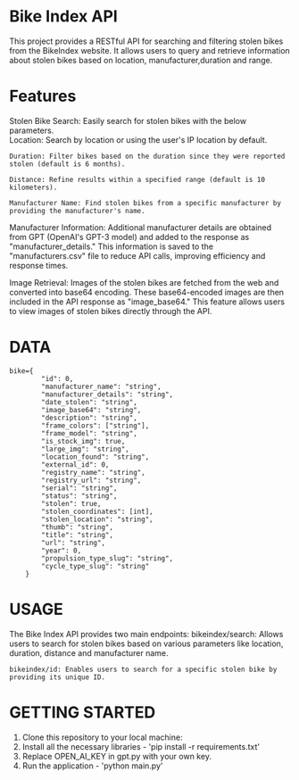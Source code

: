 # Bike Index API
This project provides a RESTful API for searching and filtering stolen bikes from the BikeIndex website. It allows users to query and retrieve information about stolen bikes based on location, manufacturer,duration and range.


# Features
Stolen Bike Search: Easily search for stolen bikes with the below parameters.    
    Location: Search by location or using the user's IP location by default.

    Duration: Filter bikes based on the duration since they were reported stolen (default is 6 months).
    
    Distance: Refine results within a specified range (default is 10 kilometers).
    
    Manufacturer Name: Find stolen bikes from a specific manufacturer by providing the manufacturer's name.

Manufacturer Information: Additional manufacturer details are obtained from GPT (OpenAI's GPT-3 model) and added to the response as "manufacturer_details." This information is saved to the "manufacturers.csv" file to reduce API calls, improving efficiency and response times.

Image Retrieval: Images of the stolen bikes are fetched from the web and converted into base64 encoding. These base64-encoded images are then included in the API response as "image_base64." This feature allows users to view images of stolen bikes directly through the API.

# DATA

    bike={
            "id": 0,
            "manufacturer_name": "string",
            "manufacturer_details": "string",
            "date_stolen": "string",
            "image_base64": "string",
            "description": "string",
            "frame_colors": ["string"],
            "frame_model": "string",
            "is_stock_img": true,
            "large_img": "string",
            "location_found": "string",
            "external_id": 0,
            "registry_name": "string",
            "registry_url": "string",
            "serial": "string",
            "status": "string",
            "stolen": true,
            "stolen_coordinates": [int],
            "stolen_location": "string",
            "thumb": "string",
            "title": "string",
            "url": "string",
            "year": 0,
            "propulsion_type_slug": "string",
            "cycle_type_slug": "string"
        }

# USAGE
The Bike Index API provides two main endpoints:
    bikeindex/search: Allows users to search for stolen bikes based on various parameters like location, duration, distance and manufacturer name.

    bikeindex/id: Enables users to search for a specific stolen bike by providing its unique ID.

# GETTING STARTED 
1. Clone this repository to your local machine:
2. Install all the necessary libraries - 'pip install -r requirements.txt'
3. Replace OPEN_AI_KEY in gpt.py with your own key.
4. Run the application - 'python main.py'

